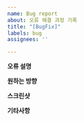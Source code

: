 ```yaml
---
name: Bug report
about: 오류 해결 과정 기록
title: "[BugFix]"
labels: bug
assignees: ''

---
```


**오류 설명**
</br>

**원하는 방향**
</br>

**스크린샷**
</br>

**기타사항**
</br>
